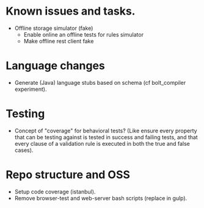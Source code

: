 # Known issues and tasks.

- Offline storage simulator (fake)
  - Enable online an offline tests for rules simulator
  - Make offline rest client fake

# Language changes

- Generate (Java) language stubs based on schema (cf bolt_compiler experiment).

# Testing

- Concept of "coverage" for behavioral tests?  (Like ensure every property that
  can be testing against is tested in success and failing tests, and that every clause
  of a validation rule is executed in both the true and false cases).


# Repo structure and OSS

- Setup code coverage (istanbul).
- Remove browser-test and web-server bash scripts (replace in gulp).
